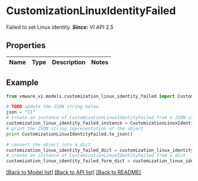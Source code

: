 # CustomizationLinuxIdentityFailed

Failed to set Linux identity.  ***Since:*** VI API 2.5 

## Properties
Name | Type | Description | Notes
------------ | ------------- | ------------- | -------------

## Example

```python
from vmware_vi.models.customization_linux_identity_failed import CustomizationLinuxIdentityFailed

# TODO update the JSON string below
json = "{}"
# create an instance of CustomizationLinuxIdentityFailed from a JSON string
customization_linux_identity_failed_instance = CustomizationLinuxIdentityFailed.from_json(json)
# print the JSON string representation of the object
print CustomizationLinuxIdentityFailed.to_json()

# convert the object into a dict
customization_linux_identity_failed_dict = customization_linux_identity_failed_instance.to_dict()
# create an instance of CustomizationLinuxIdentityFailed from a dict
customization_linux_identity_failed_form_dict = customization_linux_identity_failed.from_dict(customization_linux_identity_failed_dict)
```
[[Back to Model list]](../README.md#documentation-for-models) [[Back to API list]](../README.md#documentation-for-api-endpoints) [[Back to README]](../README.md)


